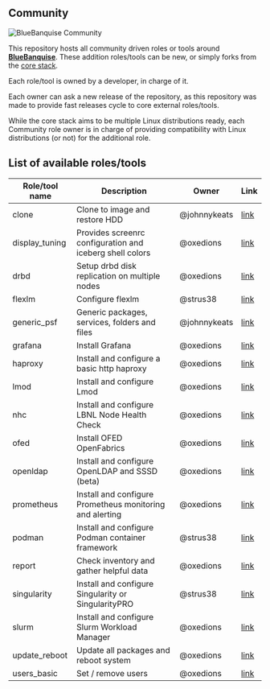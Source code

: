 ## Community

![BlueBanquise Community](resources/pictures/BlueBanquise_Community_logo_large.png)

This repository hosts all community driven roles or tools around [**BlueBanquise**](https://github.com/bluebanquise/bluebanquise). These addition roles/tools can be new, or simply forks from the [core stack](https://github.com/bluebanquise/bluebanquise/tree/master/roles).

Each role/tool is owned by a developer, in charge of it.

Each owner can ask a new release of the repository, as this repository was made to provide fast releases cycle to core external roles/tools.

While the core stack aims to be multiple Linux distributions ready, each Community role owner is in charge of providing compatibility with Linux distributions (or not) for the additional role.

## List of available roles/tools

| Role/tool name        | Description                                              | Owner           | Link                                |
| --------------------- | -------------------------------------------------------- | --------------- | ----------------------------------- |
| clone                 | Clone to image and restore HDD                           | @johnnykeats    | [link](roles/clone/)                |
| display_tuning        | Provides screenrc configuration and iceberg shell colors | @oxedions       | [link](roles/display_tuning/)       |
| drbd                  | Setup drbd disk replication on multiple nodes            | @oxedions       | [link](roles/drbd/)                 |
| flexlm                | Configure flexlm                                         | @strus38        | [link](roles/flexlm/)               |
| generic_psf           | Generic packages, services, folders and files            | @johnnykeats    | [link](roles/generic_psf/)          |
| grafana               | Install Grafana                                          | @oxedions       | [link](roles/grafana/)              |
| haproxy               | Install and configure a basic http haproxy               | @oxedions       | [link](roles/haproxy/)              |
| lmod                  | Install and configure Lmod                               | @oxedions       | [link](roles/lmod/)                 |
| nhc                   | Install and configure LBNL Node Health Check             | @oxedions       | [link](roles/nhc/)                  |
| ofed                  | Install OFED OpenFabrics                                 | @oxedions       | [link](roles/ofed/)                 |
| openldap              | Install and configure OpenLDAP and SSSD (beta)           | @oxedions       | [link](roles/openldap/)             |
| prometheus            | Install and configure Prometheus monitoring and alerting | @oxedions       | [link](roles/prometheus/)           |
| podman                | Install and configure Podman container framework         | @strus38        | [link](roles/podman/)               |
| report                | Check inventory and gather helpful data                  | @oxedions       | [link](roles/report/)               |
| singularity           | Install and configure Singularity or SingularityPRO      | @strus38        | [link](roles/singularity/)          |
| slurm                 | Install and configure Slurm Workload Manager             | @oxedions       | [link](roles/slurm/)                |
| update_reboot         | Update all packages and reboot system                    | @oxedions       | [link](roles/update_reboot/)        |
| users_basic           | Set / remove users                                       | @oxedions       | [link](roles/users_basic/)          |

